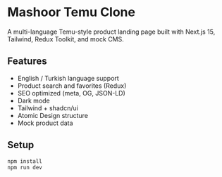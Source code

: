 # Mashoor Temu Clone

A multi-language Temu-style product landing page built with Next.js 15, Tailwind, Redux Toolkit, and mock CMS.

## Features
- English / Turkish language support
- Product search and favorites (Redux)
- SEO optimized (meta, OG, JSON-LD)
- Dark mode
- Tailwind + shadcn/ui
- Atomic Design structure
- Mock product data

## Setup
```bash
npm install
npm run dev

